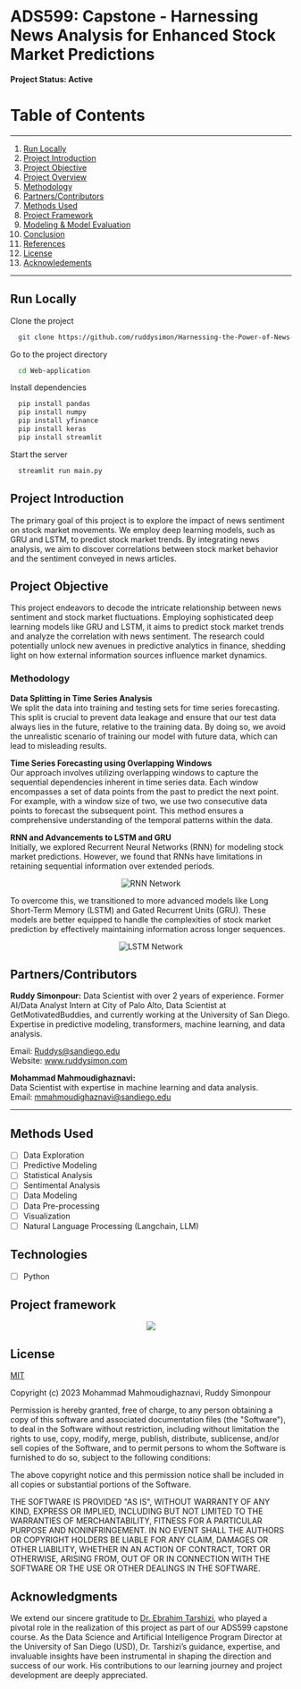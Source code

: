 # ADS599: Capstone - Harnessing News Analysis for Enhanced Stock Market Predictions



**Project Status: Active**

# Table of Contents
--------
1. [Run Locally](#Run-Locally)
2. [Project Introduction](#Project-Introduction)
3. [Project Objective](#Project-Objective)
4. [Project Overview](#project_overview)
5. [Methodology](#Methodology)
6. [Partners/Contributors](#Partners/Contributors)
7. [Methods Used](#Methods-Used)
8. [Project Framework](#Project-Framework)
9. [Modeling & Model Evaluation](#modeling_&_model_evaluation)
11. [Conclusion](#conclusion)
12. [References](#references)
13. [License](#license)
14. [Acknowledements](#acknowledgements)
--------



## Run Locally

Clone the project

```bash
  git clone https://github.com/ruddysimon/Harnessing-the-Power-of-News-in-Stock-Market-Predictions-Incorporating-News-Analysis.git
```

Go to the project directory

```bash
  cd Web-application
```

Install dependencies

```bash
  pip install pandas
  pip install numpy
  pip install yfinance
  pip install keras
  pip install streamlit
```

Start the server

```bash
  streamlit run main.py
```

## Project Introduction
The primary goal of this project is to explore the impact of news sentiment on stock market movements. We employ  deep learning models, such as GRU and LSTM, to predict stock market trends. By integrating news analysis, we aim to discover correlations between stock market behavior and the sentiment conveyed in news articles.

## Project Objective
This project endeavors to decode the intricate relationship between news sentiment and stock market fluctuations. Employing sophisticated deep learning models like GRU and LSTM, it aims to predict stock market trends and analyze the correlation with news sentiment. The research could potentially unlock new avenues in predictive analytics in finance, shedding light on how external information sources influence market dynamics.

### Methodology 

**Data Splitting in Time Series Analysis**  
We split the data into training and testing sets for time series forecasting. This split is crucial to prevent data leakage and ensure that our test data always lies in the future, relative to the training data. By doing so, we avoid the unrealistic scenario of training our model with future data, which can lead to misleading results.

**Time Series Forecasting using Overlapping Windows**  
Our approach involves utilizing overlapping windows to capture the sequential dependencies inherent in time series data. Each window encompasses a set of data points from the past to predict the next point. For example, with a window size of two, we use two consecutive data points to forecast the subsequent point. This method ensures a comprehensive understanding of the temporal patterns within the data.

**RNN and Advancements to LSTM and GRU**  
Initially, we explored Recurrent Neural Networks (RNN) for modeling stock market predictions. However, we found that RNNs have limitations in retaining sequential information over extended periods.
<p align="center">
  <img src="https://github.com/ruddysimon/Harnessing-the-Power-of-News-in-Stock-Market-Predictions-Incorporating-News-Analysis/blob/main/images/rnn.png" alt="RNN Network">
</p>

To overcome this, we transitioned to more advanced models like Long Short-Term Memory (LSTM) and Gated Recurrent Units (GRU). These models are better equipped to handle the complexities of stock market prediction by effectively maintaining information across longer sequences.
<p align="center">
  <img src="https://github.com/ruddysimon/Harnessing-he-Power-of-News-in-Stock-Market-Predictions-Incorporating-News-Analysis/blob/main/images/lstm.png" alt="LSTM Network">
</p>

## Partners/Contributors

**Ruddy Simonpour:** 
Data Scientist with over 2 years of experience. Former AI/Data Analyst Intern at City of Palo Alto, Data Scientist at GetMotivatedBuddies, and currently working at the University of San Diego. Expertise in predictive modeling, transformers, machine learning, and data analysis.

Email: Ruddys@sandiego.edu  
Website: www.ruddysimon.com

**Mohammad Mahmoudighaznavi:**  
Data Scientist with expertise in machine learning and data analysis.  
Email: mmahmoudighaznavi@sandiego.edu

---
## Methods Used    
- [ ] Data Exploration
- [ ] Predictive Modeling
- [ ] Statistical Analysis
- [ ] Sentimental Analysis
- [ ] Data Modeling
- [ ] Data Pre-processing
- [ ] Visualization
- [ ] Natural Language Processing (Langchain, LLM)

## Technologies
- [ ] Python


## Project framework

<p align = "center">
  <img src="https://github.com/ruddysimon/Harnessing-the-Power-of-News-in-Stock-Market-Predictions-Incorporating-News-Analysis/blob/main/images/framework.png">
</p>
  
## License

[MIT](https://choosealicense.com/licenses/mit/)

Copyright (c) 2023 Mohammad Mahmoudighaznavi, Ruddy Simonpour

Permission is hereby granted, free of charge, to any person obtaining a copy
of this software and associated documentation files (the "Software"), to deal
in the Software without restriction, including without limitation the rights
to use, copy, modify, merge, publish, distribute, sublicense, and/or sell
copies of the Software, and to permit persons to whom the Software is
furnished to do so, subject to the following conditions:

The above copyright notice and this permission notice shall be included in all
copies or substantial portions of the Software.

THE SOFTWARE IS PROVIDED "AS IS", WITHOUT WARRANTY OF ANY KIND, EXPRESS OR
IMPLIED, INCLUDING BUT NOT LIMITED TO THE WARRANTIES OF MERCHANTABILITY,
FITNESS FOR A PARTICULAR PURPOSE AND NONINFRINGEMENT. IN NO EVENT SHALL THE
AUTHORS OR COPYRIGHT HOLDERS BE LIABLE FOR ANY CLAIM, DAMAGES OR OTHER
LIABILITY, WHETHER IN AN ACTION OF CONTRACT, TORT OR OTHERWISE, ARISING FROM,
OUT OF OR IN CONNECTION WITH THE SOFTWARE OR THE USE OR OTHER DEALINGS IN THE
SOFTWARE.

## Acknowledgments
We extend our sincere gratitude to [Dr. Ebrahim Tarshizi](https://onlinedegrees.sandiego.edu/faculty/ebrahim-k-tarshizi/), who played a pivotal role in the realization of this project as part of our ADS599 capstone course. As the Data Science and Artificial Intelligence Program Director at the University of San Diego (USD), Dr. Tarshizi’s guidance, expertise, and invaluable insights have been instrumental in shaping the direction and success of our work. His contributions to our learning journey and project development are deeply appreciated.


